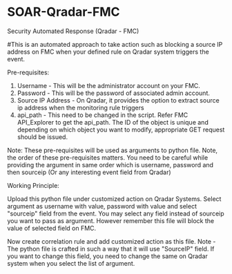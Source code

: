 # SOAR-Qradar-FMC
Security Automated Response (Qradar - FMC)

#This is an automated approach to take action such as blocking a source IP address on FMC when your defined rule on Qradar system triggers the event. 

Pre-requisites: 
1. Username - This will be the administrator account on your FMC. 
2. Password - This will be the password of associated admin account. 
3. Source IP Address - On Qradar, it provides the option to extract source ip address when the monitoring rule triggers 
4. api_path - This need to be changed in the script. Refer FMC API_Explorer to get the api_path. The ID of the object is unique and depending on which object you want to modify, appropriate GET request should be issued. 

Note: These pre-requisites will be used as arguments to python file. Note, the order of these pre-requisites matters. You need to be careful while providing the argument in same order which is username, password and then sourceip (Or any interesting event field from Qradar) 

Working Principle:

Upload this python file under customized action on Qradar Systems. Select argument as username with value, password with value and select "sourceip" field from the event. You may select any field instead of sourceip you want to pass as argument. However remember this file will block the value of selected field on FMC. 

Now create correlation rule and add customized action as this file. Note - The python file is crafted in such a way that it will use "SourceIP" field. If you want to change this field, you need to change the same on Qradar system when you select the list of argument. 



